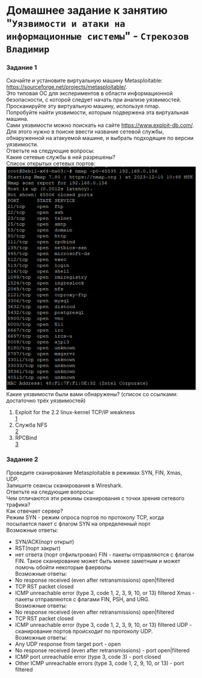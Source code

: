 # Домашнее задание к занятию "`Уязвимости и атаки на информационные системы`" - `Стрекозов Владимир`
### Задание 1
Скачайте и установите виртуальную машину Metasploitable: https://sourceforge.net/projects/metasploitable/.  
Это типовая ОС для экспериментов в области информационной безопасности, с которой следует начать при анализе уязвимостей.  
Просканируйте эту виртуальную машину, используя nmap.  
Попробуйте найти уязвимости, которым подвержена эта виртуальная машина.  
Сами уязвимости можно поискать на сайте https://www.exploit-db.com/.   
Для этого нужно в поиске ввести название сетевой службы, обнаруженной на атакуемой машине, и выбрать подходящие по версии уязвимости.  
Ответьте на следующие вопросы:  
Какие сетевые службы в ней разрешены?  
Список открытых сетевых портов:  
![](https://github.com/Svalker1989/Inforamtion_security/blob/main/Z1.PNG)  
Какие уязвимости были вами обнаружены? (список со ссылками: достаточно трёх уязвимостей)  
1.  Exploit for the 2.2 linux-kernel TCP/IP weakness  
[1](https://www.exploit-db.com/exploits/237)  
2. Служба NFS  
  [2](https://www.exploit-db.com/exploits/42305)  
4. RPCBind  
   [3](https://www.exploit-db.com/exploits/41974)  
### Задание 2
Проведите сканирование Metasploitable в режимах SYN, FIN, Xmas, UDP.  
Запишите сеансы сканирования в Wireshark.    
Ответьте на следующие вопросы:  
Чем отличаются эти режимы сканирования с точки зрения сетевого трафика?  
Как отвечает сервер?  
Режим SYN - режим опроса портов по протоколу TCP, когда посылается пакет с флагом SYN на определенный порт  
Возможные ответы:  
* SYN/ACK(порт открыт)
* RST(порт закрыт)
* нет ответа (порт отфильтрован)
FIN - пакеты отправляются с флагом FIN. Такое сканирование может быть менее заметным и может помочь обойти некоторые фаерволы  
Возможные ответы:  
* No response received (even after retransmissions)	open|filtered
* TCP RST packet	closed
* ICMP unreachable error (type 3, code 1, 2, 3, 9, 10, or 13)	filtered
Xmas - пакеты отправляются с флагами FIN, PSH, and URG.  
Возможные ответы:  
* No response received (even after retransmissions)	open|filtered
* TCP RST packet	closed
* ICMP unreachable error (type 3, code 1, 2, 3, 9, 10, or 13)	filtered
UDP - сканирование портов происходит по протоколу UDP.  
Возможные ответы:  
* Any UDP response from target port -	open
* No response received (even after retransmissions) - port open|filtered
* ICMP port unreachable error (type 3, code 3) -	port closed
* Other ICMP unreachable errors (type 3, code 1, 2, 9, 10, or 13) - port	filtered

  
